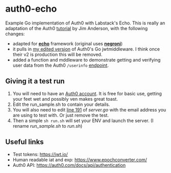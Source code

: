 # auth0-echo
Example Go implementation of Auth0 with Labstack's Echo. This is really an adaptation of the Auth0 [tutorial](https://auth0.com/docs/quickstart/backend/golang/01-authorization) by Jim Anderson, with the following changes:
- adapted for [**echo**](https://github.com/labstack/echo) framework (original uses [**negroni**](https://github.com/urfave/negroni))
- it pulls in [my edited version](https://github.com/b-venter/auth0-go-jwt-middleware) of Auth0's Go jwtmiddleware. I think once their v2 is production this will be removed.
- added a function and mddleware to demonstrate getting and verifying user data from the Auth0 `/userinfo` [endpoint](https://auth0.com/docs/api/authentication?shell#get-user-info).


## Giving it a test run
1. You will need to have an [Auth0 account](https://auth0.com/). It is free for basic use, getting your feet wet and possibly ven makes great toast.
2. Edit the run_sample.sh to contain your details.
3. You will also need to edit [line 191](https://github.com/b-venter/auth0-echo/blob/9c4945df5ec204f626b73845756a626d5f7aab0b/server.go#L191) of *server.go* with the email address you are using to test with. Or just remove the test.
4. Then a simple `sh run.sh` will set your ENV and launch the server. (I rename *run_sample.sh* to *run.sh*)

## Useful links
* Test tokens: https://jwt.io/
* Human readable iat and exp: https://www.epochconverter.com/
* Auth0 API: https://auth0.com/docs/api/authentication

